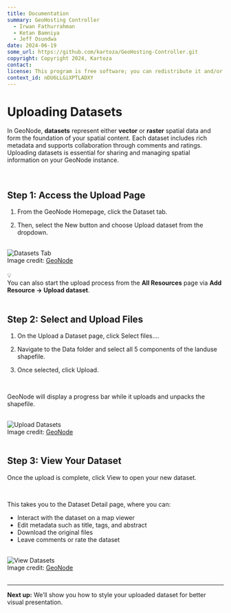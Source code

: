 ```yaml
---
title: Documentation
summary: GeoHosting Controller
  - Irwan Fathurrahman
  - Ketan Bamniya
  - Jeff Osundwa
date: 2024-06-19
some_url: https://github.com/kartoza/GeoHosting-Controller.git
copyright: Copyright 2024, Kartoza
contact:
license: This program is free software; you can redistribute it and/or modify it under the terms of the GNU Affero General Public License as published by the Free Software Foundation; either version 3 of the License, or (at your option) any later version.
context_id: nDU6LLGiXPTLADXY
---
```


# Uploading Datasets

In GeoNode, **datasets** represent either **vector** or **raster** spatial data and form the foundation of your spatial content. Each dataset includes rich metadata and supports collaboration through comments and ratings. Uploading datasets is essential for sharing and managing spatial information on your GeoNode instance.

<br>

## Step 1: Access the Upload Page

1. From the GeoNode <span class="ui-page-label">Homepage</span>, click the <span class="ui-generic-label">Dataset</span> tab.

2. Then, select the <span class="ui-generic-label">New</span> button and choose <span class="ui-generic-label">Upload dataset</span> from the dropdown.

<br>

<div class="image-with-caption">
  <img src="../../img/geonode-img-25.png" alt="Datasets Tab">
  <div class="caption">
    Image credit: <a href="https://geonode.org/" target="_blank">GeoNode</a>
  </div>
</div>

<br>

<div class="alert alert-hint">
  <div class="alert-icon">💡</div>
  <div class="alert-text">
    You can also start the upload process from the <strong>All Resources</strong> page via <strong>Add Resource → Upload dataset</strong>.
  </div>
</div>

<br>

## Step 2: Select and Upload Files

1. On the <span class="ui-page-label">Upload a Dataset</span> page, click <span class="ui-generic-label">Select files...</span>.

2. Navigate to the <span class="ui-filename">Data</span> folder and select all 5 components of the <span class="ui-filename">landuse</span> shapefile.

3. Once selected, click <span class="ui-generic-label">Upload</span>.

<br>

GeoNode will display a progress bar while it uploads and unpacks the shapefile.

<br>

<div class="image-with-caption">
  <img src="../../img/geonode-img-26.png" alt="Upload Datasets">
  <div class="caption">
    Image credit: <a href="https://geonode.org/" target="_blank">GeoNode</a>
  </div>
</div>

<br>

## Step 3: View Your Dataset

Once the upload is complete, click <span class="ui-generic-label">View</span> to open your new dataset.

<br>

This takes you to the <span class="ui-page-label">Dataset Detail</span> page, where you can:

- Interact with the dataset on a map viewer
- Edit metadata such as title, tags, and abstract
- Download the original files
- Leave comments or rate the dataset

<br>

<div class="image-with-caption">
  <img src="../../img/geonode-img-27.png" alt="View Datasets">
  <div class="caption">
    Image credit: <a href="https://geonode.org/" target="_blank">GeoNode</a>
  </div>
</div>

<br>

---

**Next up:** We’ll show you how to style your uploaded dataset for better visual presentation.

<br>
